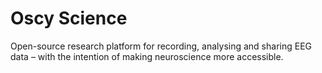 # Oscy Science

Open-source research platform for recording, analysing and sharing EEG data – with the intention of making neuroscience more accessible.
